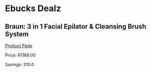 
# Ebucks Dealz
## Braun: 3 in 1 Facial Epilator & Cleansing Brush System
[Product Page](https://www.ebucks.com/web/shop/productSelected.do?prodId=627394672&catId=1186086453)

Price: R1189.00

Savings: 310.0


	